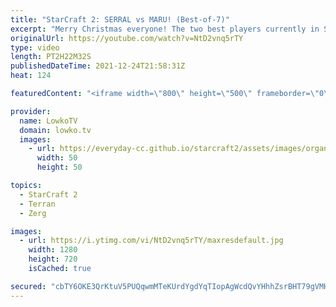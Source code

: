 ```yaml
---
title: "StarCraft 2: SERRAL vs MARU! (Best-of-7)"
excerpt: "Merry Christmas everyone! The two best players currently in StarCraft 2 face off in a best-of-7 series. Serral (Zerg) takes on Maru (Terran). This is the Grand Finals of King of Battles 2.  Support my work on Patreon: http://www.patreon.com/lowkotv Become a YouTube member: https://lowko.tv/join  My second"
originalUrl: https://youtube.com/watch?v=NtD2vnq5rTY
type: video
length: PT2H22M32S
publishedDateTime: 2021-12-24T21:58:31Z
heat: 124

featuredContent: "<iframe width=\"800\" height=\"500\" frameborder=\"0\" src=\"https://www.youtube.com/embed/NtD2vnq5rTY\" allow=\"accelerometer; autoplay; encrypted-media; gyroscope; picture-in-picture\" allowfullscreen></iframe>"

provider:
  name: LowkoTV
  domain: lowko.tv
  images:
    - url: https://everyday-cc.github.io/starcraft2/assets/images/organizations/lowko.tv-50x50.jpg
      width: 50
      height: 50

topics:
  - StarCraft 2
  - Terran
  - Zerg

images:
  - url: https://i.ytimg.com/vi/NtD2vnq5rTY/maxresdefault.jpg
    width: 1280
    height: 720
    isCached: true

secured: "cbTY6OKE3QrKtuV5PUQqwmMTeKUrdYgdYqTIopAgWcdQvYHhhZsrBHT79gVMH0HL0eXzMa4gFCl02iBhBTzPc7xJhdFaZ5M9atfXQHsLCTJFYx3cXBYZm6t2lSuJvTPTqZ4/QzkhzPZKg1Gj8Gn7kxpt1MJjtv0PU/ymHya/kE4IapLuP6eywuB93Mqq9HfGQA+OjIUtDD3G6y0GsNlDRejcePHXyUnVbbpsj81Hi+CfpRRSvzHeIQTANb/KKb57LjsdAX+DE1yNv8PnoNqxZexbxcNFQDvSic050uS7IshWtuRcixg+XcMfIEKxYP5u+o7Ai2p0H1KsDWo/4dQ5TzJSNEwtXSVl9C37oCiMFPl/FsYEfHGGs69dyfxSCL9hODUOyHmEfcIFQg5HOwwu/HWhVTmg6m7onZRRSAUhagym5o++f+PtJDeSjjE0xTT/;GD2fTlkLLasPYnMun8WtwQ=="
---
```


